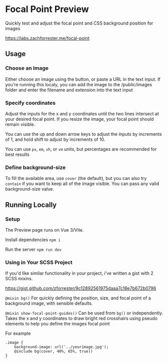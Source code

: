 # Focal Point Preview

Quickly test and adjust the focal point and CSS background position for images

https://labs.zachforrester.me/focal-point

## Usage

### Choose an Image
Either choose an image using the button, or paste a URL in the text input. If you're running this localy, you can add the image to the /public/images folder and enter the filename and extension into the text input

### Specify coordinates
Adjust the inputs for the x and y coordinates until the two lines intersect at your desired focal point. If you resize the image, your focal point should remain visible.

You can use the up and down arrow keys to adjust the inputs by increments of 1, and hold shift to adjust by increments of 10.

You can use `px`, `em`, `vh`, or `vm` units, but percentages are recommended for best results

### Define background-size
To fill the available area, use `cover` (the default), but you can also try `contain` if you want to keep all of the image visible. You can pass any valid background-size value.

## Running Locally

### Setup

The Preview page runs on Vue 3/Vite.

Install dependencies
`npm i`

Run the server
`npm run dev`

### Using in Your SCSS Project
If you'd like similar functionality in your project, i've written a gist with 2 SCSS mixins.

https://gist.github.com/zforrester/9c12892561975daaa7c18e7b672b0796

`@mixin bg()`
For quickly defining the position, size, and focal point of a background image, with sensible defaults.

`@mixin show-focal-point-guides()`
Can be used from `bg()` or independently. Takes the x and y coordinates to draw bright red crosshairs using pseudo elements to help you define the images focal point

For example
```
.image {
    background-image: url('../yourimage.jpg');
    @include bg(cover, 40%, 65%, true))
}
```

